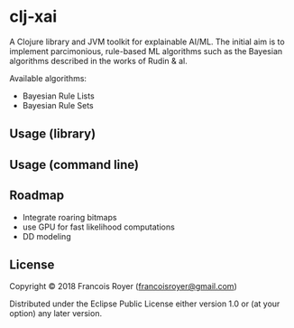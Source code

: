 # clj-xai

A Clojure library and JVM toolkit for explainable AI/ML. The initial aim is to implement parcimonious,
rule-based ML algorithms such as the Bayesian algorithms described in the works of Rudin & al.

Available algorithms:
- Bayesian Rule Lists
- Bayesian Rule Sets

## Usage (library)

## Usage (command line)

## Roadmap
- Integrate roaring bitmaps
- use GPU for fast likelihood computations
- DD modeling

## License

Copyright © 2018 Francois Royer (francoisroyer@gmail.com)

Distributed under the Eclipse Public License either version 1.0 or (at
your option) any later version.
